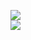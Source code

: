 [![](https://img.shields.io/badge/Made%20With-Github%20Spray-lightgrey.svg?style=for-the-badge&logo=github)](https://github.com/Annihil/github-spray#7333)  
[![](https://i.imgur.com/2DrTn0Z.gif)](https://github.com/Annihil/github-spray)